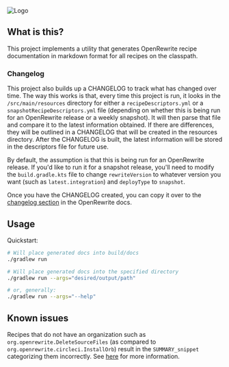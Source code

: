 ![Logo](https://github.com/openrewrite/rewrite/raw/main/doc/logo-oss.png)
## What is this?

This project implements a utility that generates OpenRewrite recipe documentation in markdown format for all recipes on the classpath.

### Changelog

This project also builds up a CHANGELOG to track what has changed over time. The way this works is that, every time
this project is run, it looks in the `/src/main/resources` directory for either a `recipeDescriptors.yml` or a
`snapshotRecipeDescriptors.yml` file (depending on whether this is being run for an OpenRewrite release or a weekly 
snapshot). It will then parse that file and compare it to the latest information obtained. If there are differences,
they will be outlined in a CHANGELOG that will be created in the resources directory. After the CHANGELOG is built,
the latest information will be stored in the descriptors file for future use.

By default, the assumption is that this is being run for an OpenRewrite release. If you'd like to run it for a snapshot
release, you'll need to modify the `build.gradle.kts` file to change `rewriteVersion` to whatever version you want
(such as `latest.integration`) and `deployType` to `snapshot`.

Once you have the CHANGELOG created, you can copy it over to the [changelog section](https://docs.openrewrite.org/changelog/)
in the OpenRewrite docs.

## Usage

Quickstart:

```sh
# Will place generated docs into build/docs
./gradlew run

# Will place generated docs into the specified directory
./gradlew run --args="desired/output/path"

# or, generally:
./gradlew run --args="--help"
```

## Known issues

Recipes that do not have an organization such as `org.openrewrite.DeleteSourceFiles` 
(as compared to `org.openrewrite.circleci.InstallOrb`) result in the `SUMMARY_snippet` categorizing them incorrectly. 
See [here](https://moderneinc.slack.com/archives/C01VADFPJQZ/p1669756621584369) for more information.